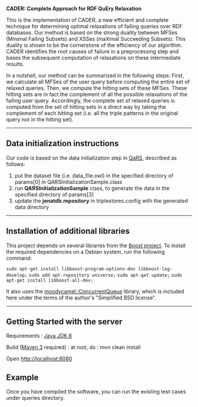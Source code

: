 **CADER: Complete Approach for RDF QuEry Relaxation**

This is the implementation of CADER, a new efficient and complete technique for determining optimal relaxations of failing queries over RDF databases. Our method is based on  the strong  duality  between  MFSes (Minimal Failing Subsets) and XSSes (maXimal Succeeding Subsets).  This duality is shown to be the cornerstone of the efficiency of our algorithm. CADER identifies the root causes of failure in a preprocessing step and bases the subsequent computation of relaxations on these intermediate results.

In a nutshell, our method can be summarized in the following steps:
First, we calculate all MFSes of the user query before computing the entire set of relaxed queries.
Then, we compute the hitting sets of these MFSes. These hitting sets are in fact the complement of all the possible relaxations of the failing user query. Accordingly, the complete set of relaxed queries is computed from the set of hitting sets in a direct way by taking the complement of each hitting set (i.e. all the triple patterns in the original query not in the hitting set).

---

## Data initialization instructions
Our code is based on the data initialization step in [QaRS](https://forge.lias-lab.fr/projects/qars/wiki/Documentation), described as follows:
1. put the dataset file (i.e. data_file.owl) in the specified directory of params[0] in QARSInitializationSample.class
2. run **QARSInitializationSample** class, to generate the data in the specified directory of params[3]
4. update the **jenatdb.repository** in triplestores.config with the generated data directory

---

## Installation of additional libraries

This project depends on several libraries from the [Boost project](https://www.boost.org/). To install the required dependencies on a Debian system, run the following command:

`sudo apt-get install libboost-program-options-dev libboost-log-develop;`
`sudo add-apt-repository universe;`
`sudo apt-get update;`
`sudo apt-get install libboost-all-dev;`


It also uses the [moodycamel::ConcurrentQueue](https://github.com/cameron314/concurrentqueue) library, which is included here under the terms of the author's "Simplified BSD license".

---

## Getting Started with the server

Requirements : [Java JDK 8](http://www.oracle.com/technetwork/java/javase/downloads/jdk8-downloads-2133151.html)

Build ([Maven 3](http://maven.apache.org/download.cgi) required) : at root, do : mvn clean install

Open [http://localhost:8080](http://localhost:8080)

## Example

Once you have compiled the software, you can run the existing test cases under queries directory.

